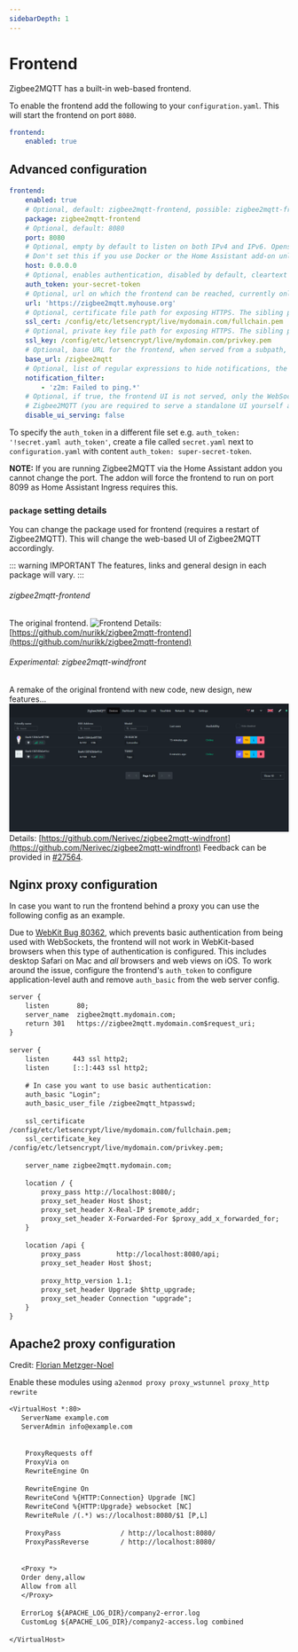 ```yaml
---
sidebarDepth: 1
---
```


# Frontend

Zigbee2MQTT has a built-in web-based frontend.

To enable the frontend add the following to your `configuration.yaml`. This will start the frontend on port `8080`.

```yaml
frontend:
    enabled: true
```

## Advanced configuration

```yaml
frontend:
    enabled: true
    # Optional, default: zigbee2mqtt-frontend, possible: zigbee2mqtt-frontend, zigbee2mqtt-windfront
    package: zigbee2mqtt-frontend
    # Optional, default: 8080
    port: 8080
    # Optional, empty by default to listen on both IPv4 and IPv6. Opens a unix socket when given a path instead of an address (e.g. '/run/zigbee2mqtt/zigbee2mqtt.sock')
    # Don't set this if you use Docker or the Home Assistant add-on unless you're sure the chosen IP is available inside the container
    host: 0.0.0.0
    # Optional, enables authentication, disabled by default, cleartext (no hashing required)
    auth_token: your-secret-token
    # Optional, url on which the frontend can be reached, currently only used for the Home Assistant device configuration page
    url: 'https://zigbee2mqtt.myhouse.org'
    # Optional, certificate file path for exposing HTTPS. The sibling property 'ssl_key' must be set for HTTPS to be activated
    ssl_cert: /config/etc/letsencrypt/live/mydomain.com/fullchain.pem
    # Optional, private key file path for exposing HTTPS. The sibling property 'ssl_cert' must be set for HTTPS to be activated
    ssl_key: /config/etc/letsencrypt/live/mydomain.com/privkey.pem
    # Optional, base URL for the frontend, when served from a subpath, e.g. behind the proxy. Default value is '/'
    base_url: /zigbee2mqtt
    # Optional, list of regular expressions to hide notifications, the example below hides notifications for failed device pings
    notification_filter:
        - 'z2m: Failed to ping.*'
    # Optional, if true, the frontend UI is not served, only the WebSocket is maintained by
    # Zigbee2MQTT (you are required to serve a standalone UI yourself as needed).
    disable_ui_serving: false
```

To specify the `auth_token` in a different file set e.g. `auth_token: '!secret.yaml auth_token'`, create a file called `secret.yaml` next to `configuration.yaml` with content `auth_token: super-secret-token`.

**NOTE:** If you are running Zigbee2MQTT via the Home Assistant addon you cannot change the port. The addon will force the frontend to run on port 8099 as Home Assistant Ingress requires this.

### `package` setting details

You can change the package used for frontend (requires a restart of Zigbee2MQTT). This will change the web-based UI of Zigbee2MQTT accordingly.

::: warning IMPORTANT
The features, links and general design in each package will vary.
:::

###### zigbee2mqtt-frontend

The original frontend.
![Frontend](../../images/frontend.png)
Details: [https://github.com/nurikk/zigbee2mqtt-frontend](https://github.com/nurikk/zigbee2mqtt-frontend)

###### Experimental: zigbee2mqtt-windfront

A remake of the original frontend with new code, new design, new features...
![WindFront](../../images/windfront.png)
Details: [https://github.com/Nerivec/zigbee2mqtt-windfront](https://github.com/Nerivec/zigbee2mqtt-windfront)
Feedback can be provided in [#27564](https://github.com/Koenkk/zigbee2mqtt/discussions/27564).

## Nginx proxy configuration

In case you want to run the frontend behind a proxy you can use the following config as an example.

Due to [WebKit Bug 80362](https://bugs.webkit.org/show_bug.cgi?id=80362), which prevents basic authentication from being used with WebSockets, the frontend will not work in WebKit-based browsers when this type of authentication is configured. This includes desktop Safari on Mac and _all_ browsers and web views on iOS. To work around the issue, configure the frontend's `auth_token` to configure application-level auth and remove `auth_basic` from the web server config.

```
server {
    listen       80;
    server_name  zigbee2mqtt.mydomain.com;
    return 301   https://zigbee2mqtt.mydomain.com$request_uri;
}

server {
    listen      443 ssl http2;
    listen      [::]:443 ssl http2;

    # In case you want to use basic authentication:
    auth_basic "Login";
    auth_basic_user_file /zigbee2mqtt_htpasswd;

    ssl_certificate     /config/etc/letsencrypt/live/mydomain.com/fullchain.pem;
    ssl_certificate_key /config/etc/letsencrypt/live/mydomain.com/privkey.pem;

    server_name zigbee2mqtt.mydomain.com;

    location / {
        proxy_pass http://localhost:8080/;
        proxy_set_header Host $host;
        proxy_set_header X-Real-IP $remote_addr;
        proxy_set_header X-Forwarded-For $proxy_add_x_forwarded_for;
    }

    location /api {
        proxy_pass         http://localhost:8080/api;
        proxy_set_header Host $host;

        proxy_http_version 1.1;
        proxy_set_header Upgrade $http_upgrade;
        proxy_set_header Connection "upgrade";
    }
}
```

## Apache2 proxy configuration

Credit: [Florian Metzger-Noel](https://stackoverflow.com/questions/38838567/proxy-websocket-wss-to-ws-apache/60506715#60506715)

Enable these modules using
`a2enmod proxy proxy_wstunnel proxy_http rewrite`

```
<VirtualHost *:80>
   ServerName example.com
   ServerAdmin info@example.com


    ProxyRequests off
    ProxyVia on
    RewriteEngine On

    RewriteEngine On
    RewriteCond %{HTTP:Connection} Upgrade [NC]
    RewriteCond %{HTTP:Upgrade} websocket [NC]
    RewriteRule /(.*) ws://localhost:8080/$1 [P,L]

    ProxyPass               / http://localhost:8080/
    ProxyPassReverse        / http://localhost:8080/


   <Proxy *>
   Order deny,allow
   Allow from all
   </Proxy>

   ErrorLog ${APACHE_LOG_DIR}/company2-error.log
   CustomLog ${APACHE_LOG_DIR}/company2-access.log combined

</VirtualHost>


```
